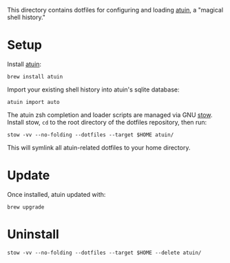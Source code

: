 This directory contains dotfiles for configuring and loading [atuin], a "magical shell history."

# Setup

Install [atuin]:

```shell
brew install atuin
```

Import your existing shell history into atuin's sqlite database:

```shell
atuin import auto
```

The atuin zsh completion and loader scripts are managed via GNU [stow]. Install stow, `cd` to the root directory of the dotfiles repository, then run:

`stow -vv --no-folding --dotfiles --target $HOME atuin/`

This will symlink all atuin-related dotfiles to your home directory.

# Update

Once installed, atuin updated with:

```shell
brew upgrade
```

# Uninstall

`stow -vv --no-folding --dotfiles --target $HOME --delete atuin/`

[atuin]: https://github.com/ellie/atuin
[stow]: https://www.gnu.org/software/stow/
